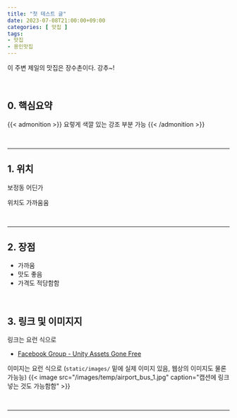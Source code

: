 ```yaml
---
title: "첫 테스트 글"
date: 2023-07-08T21:00:00+09:00
categories: [ 맛집 ]
tags:
- 맛집
- 용인맛집
---
```


이 주변 제일의 맛집은 장수촌이다. 강추~!
<!--more-->


<br/>

## 0. 핵심요약

{{< admonition >}}
요렇게 색깔 있는 강조 부분 가능
{{< /admonition >}}

<br/>

---

## 1. 위치
보정동 어딘가

위치도 가까움움

<br/>

---

## 2. 장점
- 가까움
- 맛도 좋음
- 가격도 적당함함

<br/>

## 3. 링크 및 이미지지
링크는 요런 식으로

- [Facebook Group - Unity Assets Gone Free](https://www.facebook.com/groups/unityassetsgonefree)

이미지는 요런 식으로 (`static/images/` 밑에 실제 이미지 있음, 웹상의 이미지도 물론 가능능)
{{< image src="/images/temp/airport_bus_1.jpg" caption="캡션에 링크 넣는 것도 가능함함" >}}


<br/>

---